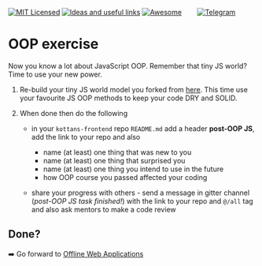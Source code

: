 [![MIT Licensed][icon-mit]][license]
[![Ideas and useful links][icon-ideas]][ideas]
[![Awesome][icon-awesome]][awesome]
&nbsp;&nbsp;&nbsp;&nbsp;&nbsp;&nbsp;
[![Telegram][icon-chat]][chat]

# OOP exercise

Now you know a lot about JavaScript OOP. Remember that
tiny JS world? Time to use your new power.

1. Re-build your tiny JS world model you forked from
   [here](https://github.com/OleksiyRudenko/a-tiny-JS-world).
   This time use your favourite JS OOP methods to keep
   your code DRY and SOLID.

2. When done then do the following

   * in your `kottans-frontend` repo `README.md` add a header
     **post-OOP JS**, add the link to your repo and also
     - name (at least) one thing that was new to you
     - name (at least) one thing that surprised you
     - name (at least) one thing you intend to use in the future
     - how OOP course you passed affected your coding

   * share your progress with others -
     send a message in gitter channel (_post-OOP JS task finished!_)
     with the link to your
     repo and `@/all` tag and also ask mentors to make
     a code review

## Done?

➡️ Go forward to [Offline Web Applications](app-design-offline.md)

[icon-chat]: https://img.shields.io/badge/chat-on%20telegram-blue.svg
[icon-mit]: https://img.shields.io/badge/license-MIT-blue.svg
[icon-ideas]: https://img.shields.io/badge/google--doc-ideas-ff69b4.svg
[icon-awesome]: https://cdn.rawgit.com/sindresorhus/awesome/d7305f38d29fed78fa85652e3a63e154dd8e8829/media/badge.svg

[license]: https://github.com/Kottans/web/blob/master/LICENSE.md
[awesome]: https://github.com/sindresorhus/awesome#front-end-development
[ideas]: https://docs.google.com/spreadsheets/d/1bZJhYjK3VHOS2HmQb2Fs4aHfEBt8mp1F09j9nEEDaqE/edit#gid=818017811
[chat]: https://t.me/joinchat/CX8EF1JmLm9IM6J6oy2U7Q

